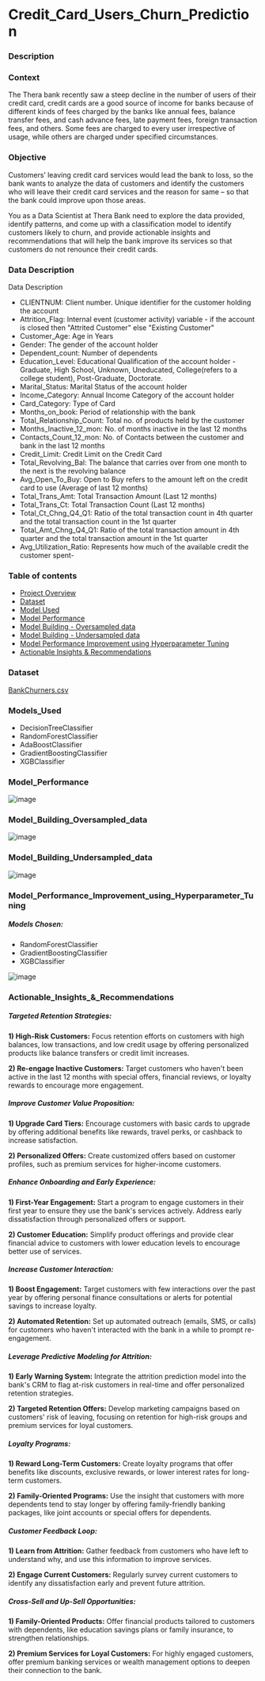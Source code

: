 # Credit_Card_Users_Churn_Prediction


###  Description
### Context
The Thera bank recently saw a steep decline in the number of users of their credit card, credit cards are a good source of income for banks because of different kinds of fees charged by the banks like annual fees, balance transfer fees, and cash advance fees, late payment fees, foreign transaction fees, and others. Some fees are charged to every user irrespective of usage, while others are charged under specified circumstances.

### Objective
Customers’ leaving credit card services would lead the bank to loss, so the bank wants to analyze the data of customers and identify the customers who will leave their credit card services and the reason for same – so that the bank could improve upon those areas.

You as a Data Scientist at Thera Bank need to explore the data provided, identify patterns, and come up with a classification model to identify customers likely to churn, and provide actionable insights and recommendations that will help the bank improve its services so that customers do not renounce their credit cards.

### Data Description

Data Description
- CLIENTNUM: Client number. Unique identifier for the customer holding the account
- Attrition_Flag: Internal event (customer activity) variable - if the account is closed then "Attrited Customer" else "Existing Customer"
- Customer_Age: Age in Years
- Gender: The gender of the account holder
- Dependent_count: Number of dependents
- Education_Level:  Educational Qualification of the account holder - Graduate, High School, Unknown, Uneducated, College(refers to a college student), Post-Graduate, Doctorate.
- Marital_Status: Marital Status of the account holder
- Income_Category: Annual Income Category of the account holder
- Card_Category: Type of Card
- Months_on_book: Period of relationship with the bank
- Total_Relationship_Count: Total no. of products held by the customer
- Months_Inactive_12_mon: No. of months inactive in the last 12 months
- Contacts_Count_12_mon: No. of Contacts between the customer and bank in the last 12 months
- Credit_Limit: Credit Limit on the Credit Card
- Total_Revolving_Bal: The balance that carries over from one month to the next is the revolving balance
- Avg_Open_To_Buy: Open to Buy refers to the amount left on the credit card to use (Average of last 12 months)
- Total_Trans_Amt: Total Transaction Amount (Last 12 months)
- Total_Trans_Ct: Total Transaction Count (Last 12 months)
- Total_Ct_Chng_Q4_Q1: Ratio of the total transaction count in 4th quarter and the total transaction count in the 1st quarter
- Total_Amt_Chng_Q4_Q1: Ratio of the total transaction amount in 4th quarter and the total transaction amount in the 1st quarter
- Avg_Utilization_Ratio: Represents how much of the available credit the customer spent- 



### Table of contents
- [Project Overview](#Context)
- [Dataset](#Dataset)
- [Model Used](#Models_Used)
- [Model Performance](#Model_Performance)
- [Model Building - Oversampled data](#Model_Building_Oversampled_data)
- [Model Building - Undersampled data](#Model_Building_Undersampled_data)
- [Model Performance Improvement using Hyperparameter Tuning](#Model_Performance_Improvement_using_Hyperparameter_Tuning)
- [Actionable Insights & Recommendations](#Actionable_Insights_&_Recommendations)


### Dataset

[BankChurners.csv](https://github.com/user-attachments/files/17790926/BankChurners.csv)



### Models_Used

- DecisionTreeClassifier
- RandomForestClassifier
- AdaBoostClassifier
- GradientBoostingClassifier
- XGBClassifier


### Model_Performance
![image](https://github.com/user-attachments/assets/a2acbff6-3e5d-456c-83a7-419bdd739492)



### Model_Building_Oversampled_data

![image](https://github.com/user-attachments/assets/8000ce11-3eee-4221-81be-b0757b62abf5)


### Model_Building_Undersampled_data

![image](https://github.com/user-attachments/assets/0a74b2ed-c46c-4dc4-8501-fe3ebe7220bd)




### Model_Performance_Improvement_using_Hyperparameter_Tuning

##### Models Chosen:
- RandomForestClassifier
- GradientBoostingClassifier
- XGBClassifier

![image](https://github.com/user-attachments/assets/c85892b7-dede-4bc0-9845-737553ab4388)






### Actionable_Insights_&_Recommendations


##### Targeted Retention Strategies:
**1) High-Risk Customers:**
Focus retention efforts on customers with high balances, low transactions, and low credit usage by offering personalized products like balance transfers or credit limit increases.

**2) Re-engage Inactive Customers:**
Target customers who haven't been active in the last 12 months with special offers, financial reviews, or loyalty rewards to encourage more engagement.


##### Improve Customer Value Proposition:
**1) Upgrade Card Tiers:**
Encourage customers with basic cards to upgrade by offering additional benefits like rewards, travel perks, or cashback to increase satisfaction.

**2) Personalized Offers:**
Create customized offers based on customer profiles, such as premium services for higher-income customers.


##### Enhance Onboarding and Early Experience:
**1) First-Year Engagement:**
Start a program to engage customers in their first year to ensure they use the bank's services actively. Address early dissatisfaction through personalized offers or support.

**2) Customer Education:**
Simplify product offerings and provide clear financial advice to customers with lower education levels to encourage better use of services.


##### Increase Customer Interaction:
**1) Boost Engagement:**
Target customers with few interactions over the past year by offering personal finance consultations or alerts for potential savings to increase loyalty.

**2) Automated Retention:**
Set up automated outreach (emails, SMS, or calls) for customers who haven't interacted with the bank in a while to prompt re-engagement.


##### Leverage Predictive Modeling for Attrition:
**1) Early Warning System:**
Integrate the attrition prediction model into the bank's CRM to flag at-risk customers in real-time and offer personalized retention strategies.

**2) Targeted Retention Offers:**
Develop marketing campaigns based on customers' risk of leaving, focusing on retention for high-risk groups and premium services for loyal customers.


##### Loyalty Programs:
**1) Reward Long-Term Customers:**
Create loyalty programs that offer benefits like discounts, exclusive rewards, or lower interest rates for long-term customers.

**2) Family-Oriented Programs:**
Use the insight that customers with more dependents tend to stay longer by offering family-friendly banking packages, like joint accounts or special offers for dependents.


##### Customer Feedback Loop:
**1) Learn from Attrition:**
Gather feedback from customers who have left to understand why, and use this information to improve services.

**2) Engage Current Customers:**
Regularly survey current customers to identify any dissatisfaction early and prevent future attrition.


##### Cross-Sell and Up-Sell Opportunities:
**1) Family-Oriented Products:**
Offer financial products tailored to customers with dependents, like education savings plans or family insurance, to strengthen relationships.

**2) Premium Services for Loyal Customers:**
For highly engaged customers, offer premium banking services or wealth management options to deepen their connection to the bank.




